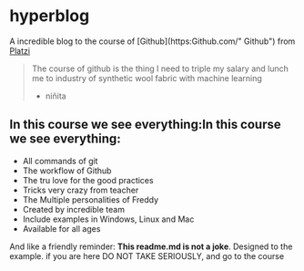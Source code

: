 # hyperblog 
A incredible blog to the course of [Github](https:Github.com/" Github") from [Platzi](https://platzi.com/ "Platzi") 
> The course of github is the thing I need to triple my salary and lunch me to industry of synthetic wool fabric with machine learning 
> - niñita

## In this course we see everything:In this course we see everything:
* All commands of git
* The workflow of Github
* The tru love for the good practices
* Tricks very crazy from teacher
* The Multiple personalities of Freddy
* Created by incredible team
* Include examples in Windows, Linux and Mac
* Available for all ages

And like a friendly reminder: **This readme.md is not a joke**. Designed to the example. if you are here DO NOT TAKE SERIOUSLY, and go to the course